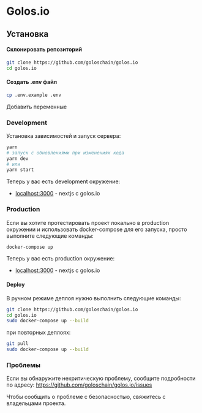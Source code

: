 # Golos.io

## Установка

#### Склонировать репозиторий

```bash
git clone https://github.com/goloschain/golos.io
cd golos.io
```

#### Создать .env файл

```bash
cp .env.example .env
```

Добавить переменные

### Development

Установка зависимостей и запуск сервера:

```bash
yarn
# запуск с обновлениями при изменениях кода
yarn dev
# или
yarn start
```

Теперь у вас есть development окружение:

- [localhost:3000](http://localhost:3000) - nextjs с golos.io

### Production

Если вы хотите протестировать проект локально в production окружении и использовать docker-compose для его запуска, просто выполните следующие команды:

```bash
docker-compose up
```

Теперь у вас есть production окружение:

- [localhost:3000](http://localhost:3000) - nextjs с golos.io

#### Deploy

В ручном режиме деплоя нужно выполнить следующие команды:

```bash
git clone https://github.com/goloschain/golos.io
cd golos.io
sudo docker-compose up --build
```

при повторных деплоях:

```bash
git pull
sudo docker-compose up --build
```

### Проблемы

Если вы обнаружите некритическую проблему, сообщите подробности по адресу: https://github.com/goloschain/golos.io/issues

Чтобы сообщить о проблеме с безопасностью, свяжитесь с владельцами проекта.
